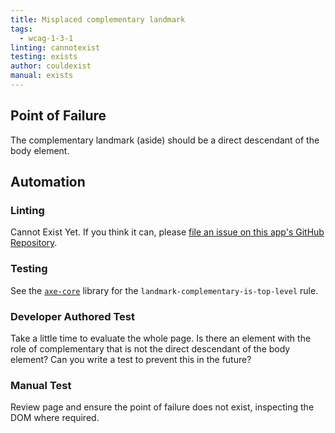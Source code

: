 ```yaml
---
title: Misplaced complementary landmark
tags: 
  - wcag-1-3-1
linting: cannotexist
testing: exists
author: couldexist
manual: exists
---
```


## Point of Failure

The complementary landmark (aside) should be a direct descendant of the body element.

## Automation

### Linting

Cannot Exist Yet. If you think it can, please [file an issue on this app's GitHub Repository](https://github.com/MelSumner/a11y-automation/issues).

### Testing

See the [`axe-core`](https://github.com/dequelabs/axe-core) library for the `landmark-complementary-is-top-level` rule.

### Developer Authored Test

Take a little time to evaluate the whole page. Is there an element with the role of complementary that is not the direct descendant of the body element? Can you write a test to prevent this in the future?

### Manual Test

Review page and ensure the point of failure does not exist, inspecting the DOM where required.
